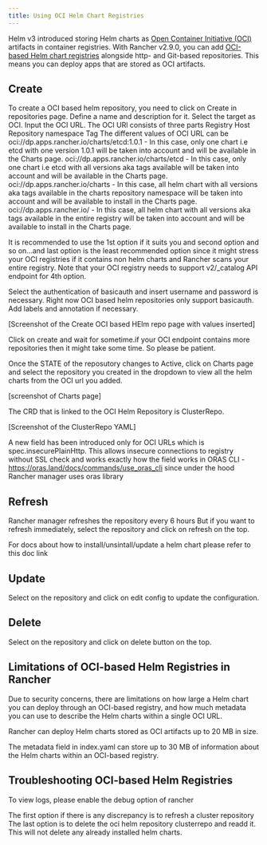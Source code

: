 ```yaml
---
title: Using OCI Helm Chart Registries
---
```


<head>
  <link rel="canonical" href="https://ranchermanager.docs.rancher.com/how-to-guides/new-user-guides/helm-charts-in-rancher/oci-registries"/>
</head>

Helm v3 introduced storing Helm charts as [Open Container Initiative (OCI)](https://opencontainers.org/about/overview/) artifacts in container registries. With Rancher v2.9.0, you can add [OCI-based Helm chart registries](https://helm.sh/docs/topics/registries/) alongside http- and Git-based repositories. This means you can deploy apps that are stored as OCI artifacts.

## Create <!-- Unedited draft -->

To create a OCI based helm repository, you need to click on Create in repositories page. 
Define a name and description for it. Select the target as OCI. 
Input the OCI URL. The OCI URl consists of three parts 
Registry Host 
Repository namespace 
Tag 
The different values of OCI URL can be 
oci://dp.apps.rancher.io/charts/etcd:1.0.1 - In this case, only one chart i.e etcd with one version 1.0.1 will be taken into account and will be available in the Charts page. 
oci://dp.apps.rancher.io/charts/etcd - In this case, only one chart i.e etcd with all versions aka tags available will be taken into account and will be available in the Charts page.
oci://dp.apps.rancher.io/charts -   In this case, all helm chart with all versions aka tags available in the charts repository namespace will be taken into account and will be available to install in the Charts page.
oci://dp.apps.rancher.io/ - In this case, all helm chart with all versions aka tags available in the entire registry will be taken into account and will be available to install in the Charts page.

It is recommended to use the 1st option if it suits you and second option and so on…and last option is the least recommended option since it might stress your OCI registries if it contains non helm charts and Rancher scans your entire registry. Note that your OCI registry needs to support v2/_catalog API endpoint for 4th option.

Select the authentication of basicauth and insert username and password is necessary. Right now OCI based helm repositories only support basicauth. 
Add labels and annotation if necessary. 

[Screenshot of the Create OCI based HElm repo page with values inserted]


Click on create and wait for sometime.if your OCI endpoint contains more repositories then it might take some time. So please be patient. 

Once the STATE of the reposutory changes to Active, click on Charts page and select the repository you created in the dropdown to view all the helm charts from the OCI url you added. 

[screenshot of Charts page]


The CRD that is linked to the OCI Helm Repository is ClusterRepo.

[Screenshot of the ClusterRepo YAML]

A new field has been introduced only for OCI URLs which is spec.insecurePlainHttp. This allows insecure connections to registry without SSL check and works exactly how the field works in ORAS CLI - https://oras.land/docs/commands/use_oras_cli since under the hood Rancher manager uses oras library

## Refresh <!-- Unedited draft -->

Rancher manager refreshes the repository every 6 hours But if you want to refresh immediately, select the repository and click on refresh on the top. 

For docs about how to install/unsintall/update a helm chart please refer to this doc link

## Update <!-- Unedited draft -->

Select on the repository and click on edit config to update the configuration. 

## Delete

Select on the repository and click on delete button on the top.

## Limitations of OCI-based Helm Registries in Rancher

Due to security concerns, there are limitations on how large a Helm chart you can deploy through an OCI-based registry, and how much metadata you can use to describe the Helm charts within a single OCI URL.

Rancher can deploy Helm charts stored as OCI artifacts up to 20 MB in size.

The metadata field in index.yaml can store up to 30 MB of information about the Helm charts within an OCI-based registry.

## Troubleshooting OCI-based Helm Registries <!-- Unedited draft -->

To view logs, please enable the debug option of rancher 

The first option if there is any discrepancy is to refresh a cluster repository 
The last option is to delete the oci helm repository clusterrepo and readd it. This will not delete any already installed helm charts.
